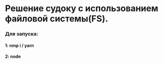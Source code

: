 <h1>Решение судоку c использованием файловой системы(FS).</h1>

<h3> Для запуска:</h3>
<h4>  1: nmp i / yarn </h4>
<h4> 2: node  </h4>
  
  
